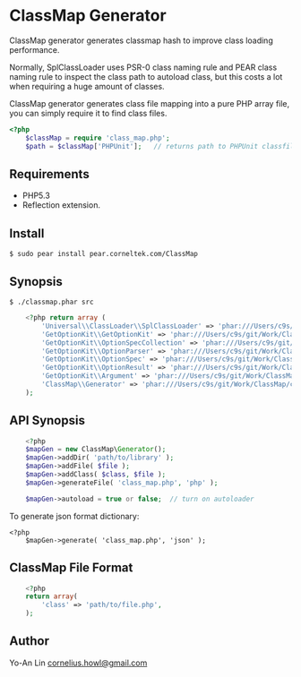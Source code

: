 ClassMap Generator
===================

ClassMap generator generates classmap hash to improve class loading performance.

Normally, SplClassLoader uses PSR-0 class naming rule and PEAR class naming
rule to inspect the class path to autoload class, but this costs a lot when requiring a huge amount of classes.

ClassMap generator generates class file mapping into a pure PHP array file, you can simply require it to find class files.

```php
<?php
    $classMap = require 'class_map.php';
    $path = $classMap['PHPUnit'];   // returns path to PHPUnit classfile.
```

## Requirements

* PHP5.3
* Reflection extension.

## Install

    $ sudo pear install pear.corneltek.com/ClassMap

## Synopsis

    $ ./classmap.phar src

```php
    <?php return array (
        'Universal\\ClassLoader\\SplClassLoader' => 'phar:///Users/c9s/git/Work/ClassMap/classmap.phar/Universal/ClassLoader/SplClassLoader.php',
        'GetOptionKit\\GetOptionKit' => 'phar:///Users/c9s/git/Work/ClassMap/classmap.phar/GetOptionKit/GetOptionKit.php',
        'GetOptionKit\\OptionSpecCollection' => 'phar:///Users/c9s/git/Work/ClassMap/classmap.phar/GetOptionKit/OptionSpecCollection.php',
        'GetOptionKit\\OptionParser' => 'phar:///Users/c9s/git/Work/ClassMap/classmap.phar/GetOptionKit/OptionParser.php',
        'GetOptionKit\\OptionSpec' => 'phar:///Users/c9s/git/Work/ClassMap/classmap.phar/GetOptionKit/OptionSpec.php',
        'GetOptionKit\\OptionResult' => 'phar:///Users/c9s/git/Work/ClassMap/classmap.phar/GetOptionKit/OptionResult.php',
        'GetOptionKit\\Argument' => 'phar:///Users/c9s/git/Work/ClassMap/classmap.phar/GetOptionKit/Argument.php',
        'ClassMap\\Generator' => 'phar:///Users/c9s/git/Work/ClassMap/classmap.phar/ClassMap/Generator.php',
    );
```

## API Synopsis


```php
    <?php
    $mapGen = new ClassMap\Generator();
    $mapGen->addDir( 'path/to/library' );
    $mapGen->addFile( $file );
    $mapGen->addClass( $class, $file );
    $mapGen->generateFile( 'class_map.php', 'php' );

    $mapGen->autoload = true or false;  // turn on autoloader
```

To generate json format dictionary:

```
<?php
    $mapGen->generate( 'class_map.php', 'json' );
```

## ClassMap File Format

```php
    <?php
    return array(
        'class' => 'path/to/file.php',
    );
```

## Author

Yo-An Lin <cornelius.howl@gmail.com>
